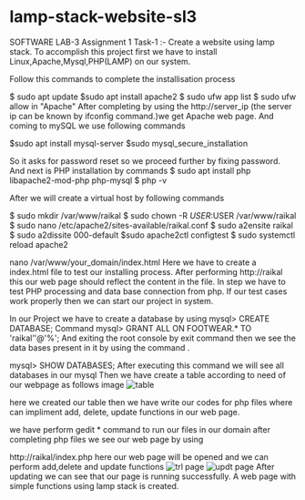 # lamp-stack-website-sl3
SOFTWARE LAB-3
Assignment 1
Task-1 :- Create a website using lamp stack.
To accomplish this project first we have to install Linux,Apache,Mysql,PHP(LAMP) on our system. 

Follow this commands to complete the installisation process

$ sudo apt update
$sudo apt install apache2
$ sudo ufw app list
$ sudo ufw allow in "Apache"
After completing by using the http://server_ip (the server ip can be known by ifconfig command.)we get  Apache web page.
And coming to mySQL we use following commands

$sudo apt install mysql-server
$sudo mysql_secure_installation

So it asks for password reset so we proceed further by fixing password.
And next is PHP installation by commands
$ sudo apt install php libapache2-mod-php php-mysql
$ php -v

After we will create a virtual host by following commands

$ sudo mkdir /var/www/raikal
$ sudo chown -R $USER:$USER /var/www/raikal
$ sudo nano /etc/apache2/sites-available/raikal.conf
$ sudo a2ensite raikal
$ sudo a2dissite 000-default
$sudo apache2ctl configtest
$ sudo systemctl reload apache2

nano /var/www/your_domain/index.html
Here we have to create a index.html file to test our installing process.
After performing http://raikal this our web page should reflect the content in the file.
In step we have to test PHP processing and data base connection from php.
If our test cases work properly then we can start our project in system.

In our Project we have to create a database by using 
mysql> CREATE DATABASE; Command
mysql> GRANT ALL ON FOOTWEAR.* TO 'raikal’'@'%';
And exiting the root console by exit command
then we see the data bases present in it by using the command .

mysql> SHOW DATABASES;
After executing this command we will see all databases in our mysql
Then we have create a table according to need of our webpage as follows image
![table](https://user-images.githubusercontent.com/100151439/186207872-e94b6efe-4966-48a5-9330-bb3140275c2a.jpeg)

here we created our table then we have write our codes for php files where can impliment add, delete, update functions in our web page.

we have perform gedit * command to run our files in our domain 
after completing php files we see our web page by using 

http://raikal/index.php
here our web page will be opened and we can perform add,delete and update functions
![trl page](https://user-images.githubusercontent.com/100151439/186209373-9c362b61-34a2-4453-bf2c-0297f16c83f4.jpeg)
![updt page](https://user-images.githubusercontent.com/100151439/186209418-4e4a463c-0964-4de2-9188-987a63b40089.jpeg)
After updating we can see that our page is running successfully.
A web page with simple functions using lamp stack is created.

